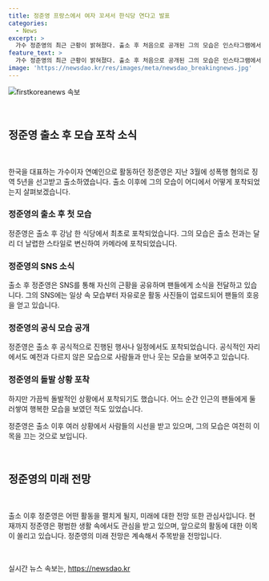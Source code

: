 ```yaml
---
title: 정준영 프랑스에서 여자 꼬셔서 한식당 연다고 발표
categories:
  - News
excerpt: >
  가수 정준영의 최근 근황이 밝혀졌다. 출소 후 처음으로 공개된 그의 모습은 인스타그램에서 확인할 수 있다. 정준영은 출소 후 처음으로 공개된 그의 모습은 인스타그램에서 확인할 수 있었는데, 건강해 보였으며 팬들에게 소감을 전하고 있었다.
feature_text: >
  가수 정준영의 최근 근황이 밝혀졌다. 출소 후 처음으로 공개된 그의 모습은 인스타그램에서 확인할 수 있다. 정준영은 출소 후 처음으로 공개된 그의 모습은 인스타그램에서 확인할 수 있었는데, 건강해 보였으며 팬들에게 소감을 전하고 있었다.
image: 'https://newsdao.kr/res/images/meta/newsdao_breakingnews.jpg'
---
```


<p><img src="https://newsdao.kr/res/images/meta/newsdao_breakingnews.jpg" alt="firstkoreanews 속보" /></p>

<p data-ke-size="size16">&nbsp;</p>

<h2 data-ke-size="size26">정준영 출소 후 모습 포착 소식</h2>

<p data-ke-size="size16">&nbsp;</p>

<p>한국을 대표하는 가수이자 연예인으로 활동하던 정준영은 지난 3월에 성폭행 혐의로 징역 5년을 선고받고 출소하였습니다. 출소 이후에 그의 모습이 어디에서 어떻게 포착되었는지 살펴보겠습니다.</p>

<h3>정준영의 출소 후 첫 모습</h3>

<p>정준영은 출소 후 강남 한 식당에서 최초로 포착되었습니다. 그의 모습은 출소 전과는 달리 더 날렵한 스타일로 변신하여 카메라에 포착되었습니다.</p>

<h3>정준영의 SNS 소식</h3>

<p>출소 후 정준영은 SNS를 통해 자신의 근황을 공유하며 팬들에게 소식을 전달하고 있습니다. 그의 SNS에는 일상 속 모습부터 자유로운 활동 사진들이 업로드되어 팬들의 호응을 얻고 있습니다.</p>

<h3>정준영의 공식 모습 공개</h3>

<p>정준영은 출소 후 공식적으로 진행된 행사나 일정에서도 포착되었습니다. 공식적인 자리에서도 예전과 다르지 않은 모습으로 사람들과 만나 웃는 모습을 보여주고 있습니다.</p>

<h3>정준영의 돌발 상황 포착</h3>

<p>하지만 가끔씩 돌발적인 상황에서 포착되기도 했습니다. 어느 순간 인근의 팬들에게 둘러쌓여 행복한 모습을 보였던 적도 있었습니다.</p>

<p>정준영은 출소 이후 여러 상황에서 사람들의 시선을 받고 있으며, 그의 모습은 여전히 이목을 끄는 것으로 보입니다.</p>

<p data-ke-size="size16">&nbsp;</p>

<h2 data-ke-size="size26">정준영의 미래 전망</h2>

<p data-ke-size="size16">&nbsp;</p>

<p>출소 이후 정준영은 어떤 활동을 펼치게 될지, 미래에 대한 전망 또한 관심사입니다. 현재까지 정준영은 평범한 생활 속에서도 관심을 받고 있으며, 앞으로의 활동에 대한 이목이 쏠리고 있습니다. 정준영의 미래 전망은 계속해서 주목받을 전망입니다.</p>

<p data-ke-size="size16">&nbsp;</p>
실시간 뉴스 속보는, <a href="https://newsdao.kr" rel="dofollow">https://newsdao.kr</a>


